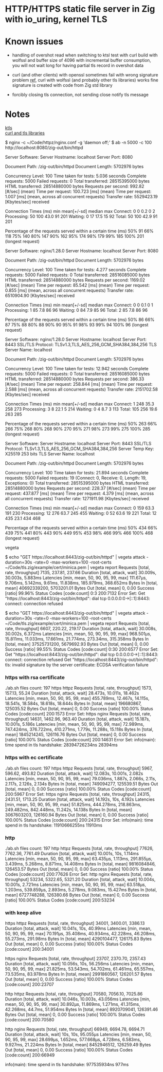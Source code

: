 # HTTP/HTTPS static file server in Zig with io_uring, kernel TLS

# Known issues

- handling of overshot read when switching to ktsl
test with curl build with wolfssl and buffer size of 4096 with incremental buffer consumption, you will not wait long for having partial tls record in overshot data

- curl (and other clients) with openssl sometimes fail with wrong signature problem [ref](https://github.com/curl/curl/issues/11434), curl with wolfssl (and probably other tls libraries) works fine  
signature is created with code from Zig std library 

- forcibly closing tls connection, not sending close notify tls message


# Notes 

[ktls](https://docs.kernel.org/networking/tls.html)  
[curl and tls libraries](https://everything.curl.dev/build/tls.html)  


$ nginx -c ~/Code/httpz/nginx.conf -g 'daemon off;'
$ ab -n 5000 -c 100  http://localhost:8080/zig-out/bin/httpd

Server Software:
Server Hostname:        localhost
Server Port:            8080

Document Path:          /zig-out/bin/httpd
Document Length:        5702976 bytes

Concurrency Level:      100
Time taken for tests:   5.036 seconds
Complete requests:      5000
Failed requests:        0
Total transferred:      28515395000 bytes
HTML transferred:       28514880000 bytes
Requests per second:    992.82 [#/sec] (mean)
Time per request:       100.723 [ms] (mean)
Time per request:       1.007 [ms] (mean, across all concurrent requests)
Transfer rate:          5529423.19 [Kbytes/sec] received

Connection Times (ms)
              min  mean[+/-sd] median   max
Connect:        0    0   0.2      0       2
Processing:    50  100  43.0     91     201
Waiting:        0   17  17.5     15      92
Total:         50  100  42.9     91     201

Percentage of the requests served within a certain time (ms)
  50%     91
  66%    118
  75%    140
  80%    147
  90%    162
  95%    174
  98%    179
  99%    185
 100%    201 (longest request)


Server Software:        nginx/1.28.0
Server Hostname:        localhost
Server Port:            8080

Document Path:          /zig-out/bin/httpd
Document Length:        5702976 bytes

Concurrency Level:      100
Time taken for tests:   4.277 seconds
Complete requests:      5000
Failed requests:        0
Total transferred:      28516085000 bytes
HTML transferred:       28514880000 bytes
Requests per second:    1169.02 [#/sec] (mean)
Time per request:       85.542 [ms] (mean)
Time per request:       0.855 [ms] (mean, across all concurrent requests)
Transfer rate:          6510904.90 [Kbytes/sec] received

Connection Times (ms)
              min  mean[+/-sd] median   max
Connect:        0    0   0.1      0       1
Processing:     1   85   7.8     86      96
Waiting:        0   84   7.9     85      96
Total:          2   85   7.8     86      96

Percentage of the requests served within a certain time (ms)
  50%     86
  66%     87
  75%     88
  80%     88
  90%     90
  95%     91
  98%     93
  99%     94
 100%     96 (longest request)
 
 
Server Software:        nginx/1.28.0
Server Hostname:        localhost
Server Port:            8443
SSL/TLS Protocol:       TLSv1.3,TLS_AES_256_GCM_SHA384,384,256
TLS Server Name:        localhost

Document Path:          /zig-out/bin/httpd
Document Length:        5702976 bytes

Concurrency Level:      100
Time taken for tests:   12.942 seconds
Complete requests:      5000
Failed requests:        0
Total transferred:      28516085000 bytes
HTML transferred:       28514880000 bytes
Requests per second:    386.33 [#/sec] (mean)
Time per request:       258.844 [ms] (mean)
Time per request:       2.588 [ms] (mean, across all concurrent requests)
Transfer rate:          2151702.58 [Kbytes/sec] received

Connection Times (ms)
              min  mean[+/-sd] median   max
Connect:        1  248  35.3    258     273
Processing:     3    8  22.1      5     214
Waiting:        0    4   8.7      3     113
Total:        105  256  19.6    263     285

Percentage of the requests served within a certain time (ms)
  50%    263
  66%    266
  75%    268
  80%    268
  90%    270
  95%    271
  98%    273
  99%    275
 100%    285 (longest request)
 
 
Server Software:
Server Hostname:        localhost
Server Port:            8443
SSL/TLS Protocol:       TLSv1.3,TLS_AES_256_GCM_SHA384,384,256
Server Temp Key:        X25519 253 bits
TLS Server Name:        localhost

Document Path:          /zig-out/bin/httpd
Document Length:        5702976 bytes

Concurrency Level:      100
Time taken for tests:   21.894 seconds
Complete requests:      5000
Failed requests:        19
   (Connect: 0, Receive: 0, Length: 19, Exceptions: 0)
Total transferred:      28515395000 bytes
HTML transferred:       28514880000 bytes
Requests per second:    228.37 [#/sec] (mean)
Time per request:       437.877 [ms] (mean)
Time per request:       4.379 [ms] (mean, across all concurrent requests)
Transfer rate:          1271911.98 [Kbytes/sec] received

Connection Times (ms)
              min  mean[+/-sd] median   max
Connect:        0  159  63.3    191     230
Processing:    12  276  63.7    245     455
Waiting:        0   52  63.6     19     221
Total:         12  435  23.1    434     468

Percentage of the requests served within a certain time (ms)
  50%    434
  66%    439
  75%    441
  80%    443
  90%    449
  95%    453
  98%    466
  99%    466
 100%    468 (longest request)


vegeta

$ echo "GET https://localhost:8443/zig-out/bin/httpd" | vegeta attack -duration=30s -rate=0 -max-workers=100 -root-certs ~/Code/tls.zig/example/cert/minica.pem |  vegeta report
Requests      [total, rate, throughput]         7135, 237.81, 237.66
Duration      [total, attack, wait]             30.009s, 30.003s, 5.883ms
Latencies     [min, mean, 50, 90, 95, 99, max]  111.67µs, 9.706ms, 5.142ms, 9.61ms, 11.838ms, 185.979ms, 368.652ms
Bytes In      [total, mean]                     40692339200, 5703201.01
Bytes Out     [total, mean]                     0, 0.00
Success       [ratio]                           99.96%
Status Codes  [code:count]                      0:3  200:7132
Error Set:
Get "https://localhost:8443/zig-out/bin/httpd": dial tcp 0.0.0.0:0->[::1]:8443: connect: connection refused

$ echo "GET https://localhost:8443/zig-out/bin/httpd" | vegeta attack -duration=30s -rate=0 -max-workers=100 -root-certs ~/Code/tls.zig/example/cert/minica.pem |  vegeta report
Requests      [total, rate, throughput]         6607, 220.22, 219.17
Duration      [total, attack, wait]             30.008s, 30.002s, 6.372ms
Latencies     [min, mean, 50, 90, 95, 99, max]  968.501µs, 15.811ms, 11.033ms, 17.661ms, 21.774ms, 273.34ms, 315.358ms
Bytes In      [total, mean]                     37525731200, 5679692.93
Bytes Out     [total, mean]                     0, 0.00
Success       [ratio]                           99.55%
Status Codes  [code:count]                      0:30  200:6577
Error Set:
Get "https://localhost:8443/zig-out/bin/httpd": dial tcp 0.0.0.0:0->[::1]:8443: connect: connection refused
Get "https://localhost:8443/zig-out/bin/httpd": tls: invalid signature by the server certificate: ECDSA verification failure




### https with rsa certificate
 ./ab.sh
files count: 197
https httpz
Requests      [total, rate, throughput]         1573, 157.13, 55.24
Duration      [total, attack, wait]             28.473s, 10.011s, 18.462s
Latencies     [min, mean, 50, 90, 95, 99, max]  455.789ms, 12.467s, 14.115s, 18.541s, 18.584s, 18.618s, 18.644s
Bytes In      [total, mean]                     196680867, 125035.52
Bytes Out     [total, mean]                     0, 0.00
Success       [ratio]                           100.00%
Status Codes  [code:count]                      200:1573
Error Set:
https nginx
Requests      [total, rate, throughput]         14631, 1462.96, 963.40
Duration      [total, attack, wait]             15.187s, 10.001s, 5.186s
Latencies     [min, mean, 50, 90, 95, 99, max]  72.989ms, 747.424ms, 376.722ms, 410.271ms, 1.779s, 11.288s, 15.118s
Bytes In      [total, mean]                     1845214245, 126116.76
Bytes Out     [total, mean]                     0, 0.00
Success       [ratio]                           100.00%
Status Codes  [code:count]                      200:14631
Error Set:
info(main): time spend in tls handshake: 28394726234ns 28394ms

### https with ec certificate 
./ab.sh
files count: 197
https httpz
Requests      [total, rate, throughput]         5967, 596.62, 493.82
Duration      [total, attack, wait]             12.083s, 10.001s, 2.082s
Latencies     [min, mean, 50, 90, 95, 99, max]  79.036ms, 1.887s, 2.066s, 2.11s, 2.117s, 2.126s, 2.134s
Bytes In      [total, mean]                     749094277, 125539.51
Bytes Out     [total, mean]                     0, 0.00
Success       [ratio]                           100.00%
Status Codes  [code:count]                      200:5967
Error Set:
https nginx
Requests      [total, rate, throughput]         24315, 2431.51, 1713.25
Duration      [total, attack, wait]             14.192s, 10s, 4.192s
Latencies     [min, mean, 50, 90, 95, 99, max]  51.825ms, 444.278ms, 218.863ms, 249.482ms, 842.448ms, 11.242s, 14.138s
Bytes In      [total, mean]                     3067603203, 126160.94
Bytes Out     [total, mean]                     0, 0.00
Success       [ratio]                           100.00%
Status Codes  [code:count]                      200:24315
Error Set:
info(main): time spend in tls handshake: 11910666255ns 11910ms

### http 
 ./ab.sh
files count: 197
http httpz
Requests      [total, rate, throughput]         77626, 7762.36, 7761.49
Duration      [total, attack, wait]             10.001s, 10s, 1.114ms
Latencies     [min, mean, 50, 90, 95, 99, max]  63.435µs, 1.113ms, 291.855µs, 3.439ms, 5.268ms, 8.871ms, 14.408ms
Bytes In      [total, mean]                     9816084846, 126453.57
Bytes Out     [total, mean]                     0, 0.00
Success       [ratio]                           100.00%
Status Codes  [code:count]                      200:77626
Error Set:
http nginx
Requests      [total, rate, throughput]         53234, 5322.65, 5321.20
Duration      [total, attack, wait]             10.004s, 10.001s, 2.721ms
Latencies     [min, mean, 50, 90, 95, 99, max]  63.518µs, 1.203ms, 539.859µs, 2.893ms, 5.278ms, 9.083ms, 15.427ms
Bytes In      [total, mean]                     6727748288, 126380.66
Bytes Out     [total, mean]                     0, 0.00
Success       [ratio]                           100.00%
Status Codes  [code:count]                      200:53234


### with keep alive
https httpz
Requests      [total, rate, throughput]         34001, 3400.01, 3386.13
Duration      [total, attack, wait]             10.041s, 10s, 40.99ms
Latencies     [min, mean, 50, 90, 95, 99, max]  70.191µs, 35.408ms, 40.934ms, 42.228ms, 46.208ms, 55.273ms, 291.98ms
Bytes In      [total, mean]                     4290104477, 126175.83
Bytes Out     [total, mean]                     0, 0.00
Success       [ratio]                           100.00%
Status Codes  [code:count]                      200:34001

https nginx
Requests      [total, rate, throughput]         23707, 2370.70, 2357.43
Duration      [total, attack, wait]             10.056s, 10s, 56.256ms
Latencies     [min, mean, 50, 90, 95, 99, max]  21.825ms, 53.543ms, 54.702ms, 61.461ms, 65.557ms, 73.535ms, 83.978ms
Bytes In      [total, mean]                     2991860567, 126201.57
Bytes Out     [total, mean]                     0, 0.00
Success       [ratio]                           100.00%
Status Codes  [code:count]                      200:23707

http httpz
Requests      [total, rate, throughput]         70580, 7056.10, 7025.86
Duration      [total, attack, wait]             10.046s, 10.003s, 43.056ms
Latencies     [min, mean, 50, 90, 95, 99, max]  30.892µs, 11.869ms, 1.271ms, 41.315ms, 42.268ms, 44.7ms, 51.954ms
Bytes In      [total, mean]                     8920709041, 126391.46
Bytes Out     [total, mean]                     0, 0.00
Success       [ratio]                           100.00%
Status Codes  [code:count]                      200:70580

http nginx
Requests      [total, rate, throughput]         66949, 6694.78, 6694.71
Duration      [total, attack, wait]             10s, 10s, 95.055µs
Latencies     [min, mean, 50, 90, 95, 99, max]  28.699µs, 1.652ms, 577.668µs, 4.728ms, 6.583ms, 9.927ms, 21.224ms
Bytes In      [total, mean]                     8452946512, 126259.49
Bytes Out     [total, mean]                     0, 0.00
Success       [ratio]                           100.00%
Status Codes  [code:count]                      200:66949

info(main): time spend in tls handshake: 977535934ns 977ms
